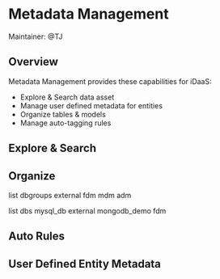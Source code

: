 # Metadata Management
 
Maintainer: @TJ

## Overview

Metadata Management provides these capabilities for iDaaS:

- Explore & Search data asset
- Manage user defined metadata for entities
- Organize tables & models 
- Manage auto-tagging rules

## Explore & Search



## Organize 

list dbgroups 
	external
	fdm
	mdm
	adm
	
list dbs
	mysql_db			external
	mongodb_demo		fdm
	




## Auto Rules

## User Defined Entity Metadata
